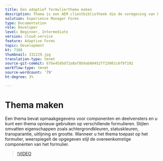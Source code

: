 ```yaml
---
title: Een adaptief formulierthema maken
description: Thema is een AEM clientbibliotheek die de vormgeving van het aangepaste formulier definieert.
solution: Experience Manager Forms
type: Documentation
role: Developer
level: Beginner, Intermediate
version: cloud-service
feature: Adaptive Forms
topic: Development
kt: 7386
thumbnail: 332229.jpg
translation-type: tm+mt
source-git-commit: 67be45dbd72a8af8b9ab60452ff15081c6f9f192
workflow-type: tm+mt
source-wordcount: '79'
ht-degree: 3%

---
```



# Thema maken

Een thema bevat opmaakgegevens voor componenten en deelvensters en u kunt een thema opnieuw gebruiken op verschillende formulieren. Stijlen omvatten eigenschappen zoals achtergrondkleuren, statuskleuren, transparantie, uitlijning en grootte. Wanneer u het thema toepast op het formulier, weerspiegelt de opgegeven stijl de overeenkomstige componenten van het formulier.

>[!VIDEO](https://video.tv.adobe.com/v/332229?quality=12&learn=on)

